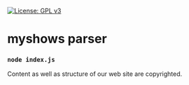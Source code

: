 [![License: GPL v3](https://img.shields.io/badge/License-GPLv3-blue.svg)](https://www.gnu.org/licenses/gpl-3.0)

# myshows parser

### `node index.js`

Content as well as structure of our web site are copyrighted.	

